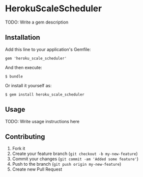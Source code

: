 # HerokuScaleScheduler

TODO: Write a gem description

## Installation

Add this line to your application's Gemfile:

    gem 'heroku_scale_scheduler'

And then execute:

    $ bundle

Or install it yourself as:

    $ gem install heroku_scale_scheduler

## Usage

TODO: Write usage instructions here

## Contributing

1. Fork it
2. Create your feature branch (`git checkout -b my-new-feature`)
3. Commit your changes (`git commit -am 'Added some feature'`)
4. Push to the branch (`git push origin my-new-feature`)
5. Create new Pull Request
